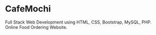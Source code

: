 # CafeMochi
Full Stack Web Development using HTML, CSS, Bootstrap, MySQL, PHP.
Online Food Ordering Website.
